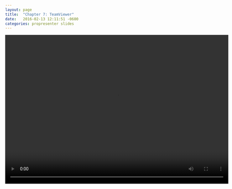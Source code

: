 ```yaml
---
layout: page
title:  "Chapter 7: TeamViewer"
date:   2016-02-13 12:11:51 -0600
categories: propresenter slides
---
```



<video width="720" height="480" controls>
	<source src="http://richwoods.s3.amazonaws.com/tutorial/videos/ch7_teamviewer.mp4" type="video/mp4">
</video>
